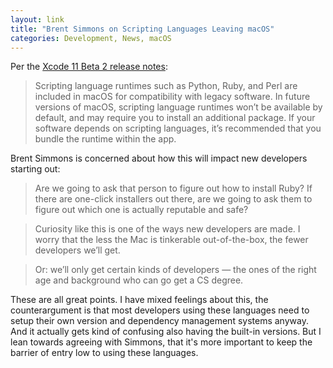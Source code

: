 ```yaml
---
layout: link
title: "Brent Simmons on Scripting Languages Leaving macOS"
categories: Development, News, macOS
---
```


Per the [Xcode 11 Beta 2 release notes](https://developer.apple.com/documentation/xcode_release_notes/xcode_11_beta_2_release_notes?language=objc#3318284):

> Scripting language runtimes such as Python, Ruby, and Perl are included in macOS for compatibility with legacy software. In future versions of macOS, scripting language runtimes won’t be available by default, and may require you to install an additional package. If your software depends on scripting languages, it’s recommended that you bundle the runtime within the app. 

Brent Simmons is concerned about how this will impact new developers starting out:

> Are we going to ask that person to figure out how to install Ruby? If there are one-click installers out there, are we going to ask them to figure out which one is actually reputable and safe?

> Curiosity like this is one of the ways new developers are made. I worry that the less the Mac is tinkerable out-of-the-box, the fewer developers we’ll get.

> Or: we’ll only get certain kinds of developers — the ones of the right age and background who can go get a CS degree.

These are all great points. I have mixed feelings about this, the counterargument is that most developers using these languages need to setup their own version and dependency management systems anyway. And it actually gets kind of confusing also having the built-in versions. But I lean towards agreeing with Simmons, that it's more important to keep the barrier of entry low to using these languages.

